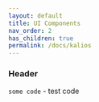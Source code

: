 ```yaml
---
layout: default
title: UI Components
nav_order: 2
has_children: true
permalink: /docs/kalios
---
```

### Header

`some code` - test code
